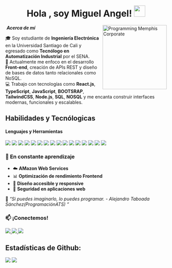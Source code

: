 <h1 align="center"><b>Hola , soy Miguel Angel!  </b><img src="https://media.giphy.com/media/hvRJCLFzcasrR4ia7z/giphy.gif" width="35"></h1>


<!--  -->
<img align="right" width="200px" alt="Programming Memphis Corporate" src="https://cdni.iconscout.com/illustration/premium/thumb/employee-attending-an-online-meeting-illustration-download-in-svg-png-gif-file-formats--digital-video-conference-business-call-corporate-pack-illustrations-10974740.png" />


&nbsp;***Acerca de mí***

🎓 Soy estudiante de **Ingeniería Electrónica** en la Universidad Santiago de Cali y egresado como **Tecnólogo en Automatización Industrial** por el SENA.  
💼 Actualmente me enfoco en el desarrollo **Front-end**, creación de APIs REST y diseño de bases de datos tanto relacionales como NoSQL.  
💻 Trabajo con tecnologías como **React.js**, **TypeScript**, **JavaScript**, **BOOTSRAP**, **TailwindCSS**, **Node.js**, **SQL**, **NOSQL** y me encanta construir interfaces modernas, funcionales y escalables.  


## Habilidades y Tecnólogicas

<h4> Lenguajes y Herramientas </h4>
<span> 

  <img src="https://img.shields.io/badge/HTML5-E34F26?style=for-the-badge&logo=html5&logoColor=white">
  <img src="https://img.shields.io/badge/CSS3-1572B6?style=for-the-badge&logo=css3&logoColor=white">
  <img src="https://img.shields.io/badge/JavaScript-F7DF1E?style=for-the-badge&logo=javascript&logoColor=black">
  <img src= "https://img.shields.io/badge/typescript-%23007ACC.svg?style=for-the-badge&logo=typescript&logoColor=white">
  <img src="https://img.shields.io/badge/react-%2320232a.svg?style=for-the-badge&logo=react&logoColor=%2361DAFB">
  <img src="https://img.shields.io/badge/python-3670A0?style=for-the-badge&logo=python&logoColor=ffdd54">
  <img src="https://img.shields.io/badge/node.js-6DA55F?style=for-the-badge&logo=node.js&logoColor=white">
  <img src="https://img.shields.io/badge/MySQL-00000F?style=for-the-badge&logo=mysql&logoColor=white">
  <img src="https://img.shields.io/badge/postgres-%23316192.svg?style=for-the-badge&logo=postgresql&logoColor=white">
  <img src="https://img.shields.io/badge/sqlite-%2307405e.svg?style=for-the-badge&logo=sqlite&logoColor=white">
  <img src="https://img.shields.io/badge/MongoDB-%234ea94b.svg?style=for-the-badge&logo=mongodb&logoColor=white">
  <img src="https://img.shields.io/badge/firebase-a08021?style=for-the-badge&logo=firebase&logoColor=ffcd34">
  <img src="https://img.shields.io/badge/tailwindcss-%2338B2AC.svg?style=for-the-badge&logo=tailwind-css&logoColor=white">
  <img src="https://img.shields.io/badge/bootstrap-%238511FA.svg?style=for-the-badge&logo=bootstrap&logoColor=white">
  <img src="https://img.shields.io/badge/Git-F05032?style=for-the-badge&logo=git&logoColor=white">
  <img src="https://img.shields.io/badge/github-%23121011.svg?style=for-the-badge&logo=github&logoColor=white">
  
</span>

### 🧠 En constante aprendizaje

- ☁️ **AMazon Web Services**
- 📊 **Optimización de rendimiento Frontend**
- 🎨 **Diseño accesible y responsive**
- 🔐 **Seguridad en aplicaciones web**



🧠 _“Si puedes imaginarlo, lo puedes programar. - Alejandro Taboada Sánchez(ProgramaciónATS) ”_

### 📫 ¡Conectemos!

<p>
  <a href="mailto:miguel.delta21@gmail.com">
    <img src="https://img.shields.io/badge/Email-miguel.delta21@gmail.com-D14836?style=for-the-badge&logo=gmail&logoColor=white" />
  </a>
  <a href="https://github.com/DevilsWillCry" target="_blank">
    <img src="https://img.shields.io/badge/GitHub-DevilsWillCry-181717?style=for-the-badge&logo=github" />
  </a>
  <a href="https://www.linkedin.com/in/miguel-angel-meñaca-coral" target="_blank">
    <img src="https://img.shields.io/badge/LinkedIn-Miguel%20A.%20Meñaca%20Coral-0077B5?style=for-the-badge&logo=linkedin" />
  </a>

<h2>Estadísticas de Github: </h2> 

[![](https://github-readme-stats.vercel.app/api?username=DevilsWillCry&show_icons=true&theme=tokyonight&hide_border=true&locale=en)](https://github.com/valentinawerle)
[![](https://github-readme-streak-stats.herokuapp.com/?user=DevilsWillCry&theme=material-palenight)](https://github.com/valentinawerle)
</div>
